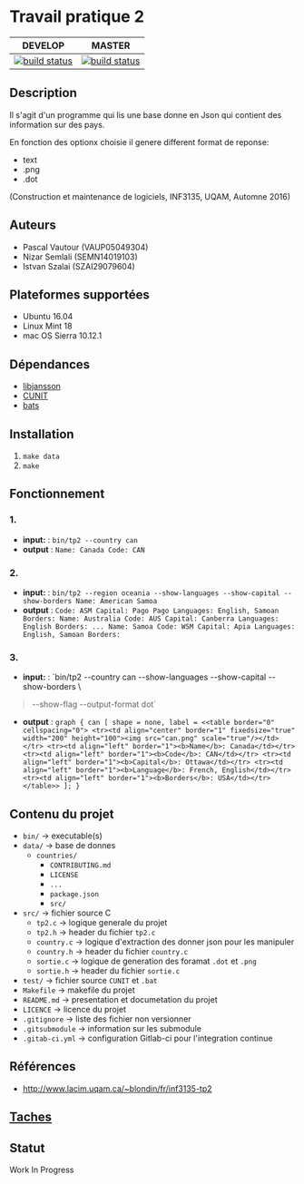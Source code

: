 # Travail pratique 2 

|DEVELOP|MASTER|
|:-------:|:-------:|
|[![build status](https://gitlab.com/ventilooo/inf3135-aut2016-tp2/badges/develop/build.svg)](https://gitlab.com/ventilooo/inf3135-aut2016-tp2/commits/develop)|[![build status](https://gitlab.com/ventilooo/inf3135-aut2016-tp2/badges/master/build.svg)](https://gitlab.com/ventilooo/inf3135-aut2016-tp2/commits/master)|

## Description

Il s'agit d'un programme qui lis une base donne en Json qui contient des information sur des pays.

En fonction des optionx choisie il genere different format de reponse:
* text
* .png
* .dot

(Construction et maintenance de logiciels, INF3135, UQAM, Automne 2016)

## Auteurs

- Pascal Vautour (VAUP05049304)
- Nizar Semlali (SEMN14019103)
- Istvan Szalai (SZAI29079604)

## Plateformes supportées

* Ubuntu 16.04
* Linux Mint 18
* mac OS Sierra 10.12.1

## Dépendances

* [libjansson](https://jansson.readthedocs.io/en/2.9/)
* [CUNIT](http://cunit.sourceforge.net/doc/index.html)
* [bats](https://github.com/sstephenson/bats)

## Installation

1. `make data`
2. `make`

## Fonctionnement

### 1.
* **input:** : `bin/tp2 --country can`
* **output** : `Name: Canada
            Code: CAN`

### 2.
* **input:** : `bin/tp2 --region oceania --show-languages --show-capital --show-borders
Name: American Samoa`
* **output** : `Code: ASM
Capital: Pago Pago
Languages: English, Samoan
Borders:
Name: Australia
Code: AUS
Capital: Canberra
Languages: English
Borders:
...
Name: Samoa
Code: WSM
Capital: Apia
Languages: English, Samoan
Borders:
`

### 3.
* **input:** : `bin/tp2 --country can --show-languages --show-capital --show-borders \
> --show-flag --output-format dot`
* **output** : `graph {
    can [
        shape = none,
        label = <<table border="0" cellspacing="0">
            <tr><td align="center" border="1" fixedsize="true" width="200" height="100"><img src="can.png" scale="true"/></td></tr>
            <tr><td align="left" border="1"><b>Name</b>: Canada</td></tr>
            <tr><td align="left" border="1"><b>Code</b>: CAN</td></tr>
            <tr><td align="left" border="1"><b>Capital</b>: Ottawa</td></tr>
            <tr><td align="left" border="1"><b>Language</b>: French, English</td></tr>
            <tr><td align="left" border="1"><b>Borders</b>: USA</td></tr>
        </table>>
    ];
}`

## Contenu du projet

* `bin/` -> executable(s)
* `data/` -> base de donnes
    * `countries/`
        * `CONTRIBUTING.md`
        * `LICENSE`
        * `...`
        * `package.json`
        * `src/`
* `src/` -> fichier source C
    * `tp2.c` -> logique generale du projet
    * `tp2.h` -> header du fichier `tp2.c`
    * `country.c` -> logique d'extraction des donner json pour les manipuler
    * `country.h` -> header du fichier `country.c` 
    * `sortie.c` -> logique de generation des foramat `.dot` et `.png`
    * `sortie.h` -> header du fichier `sortie.c` 
* `test/` -> fichier source `CUNIT` et `.bat`
* `Makefile` -> makefile du projet
* `README.md` -> presentation et documetation du projet
* `LICENCE` -> licence du projet
* `.gitignore` -> liste des fichier non versionner
* `.gitsubmodule` -> information sur les submodule
* `.gitab-ci.yml` -> configuration Gitlab-ci pour l'integration continue

## Références

* http://www.lacim.uqam.ca/~blondin/fr/inf3135-tp2

## [Taches](https://gitlab.com/ventilooo/inf3135-aut2016-tp2/boards)

## Statut

Work In Progress
